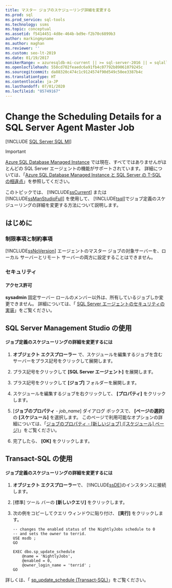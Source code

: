 ```yaml
---
title: マスター ジョブのスケジューリング詳細を変更する
ms.prod: sql
ms.prod_service: sql-tools
ms.technology: ssms
ms.topic: conceptual
ms.assetid: f5414451-4d8e-464b-bd9e-f2b70c6899b3
author: markingmyname
ms.author: maghan
ms.reviewer: ''
ms.custom: seo-lt-2019
ms.date: 01/19/2017
monikerRange: = azuresqldb-mi-current || >= sql-server-2016 || = sqlallproducts-allversions
ms.openlocfilehash: 558cd702feaedc6a91fb4c07792b89061079245c
ms.sourcegitcommit: da88320c474c1c9124574f90d549c50ee3387b4c
ms.translationtype: HT
ms.contentlocale: ja-JP
ms.lasthandoff: 07/01/2020
ms.locfileid: "85749167"
---
```

# <a name="change-the-scheduling-details-for-a-sql-server-agent-master-job"></a>Change the Scheduling Details for a SQL Server Agent Master Job

[!INCLUDE [SQL Server SQL MI](../../includes/applies-to-version/sql-asdbmi.md)]

> [!IMPORTANT]  
> [Azure SQL Database Managed Instance](https://docs.microsoft.com/azure/sql-database/sql-database-managed-instance) では現在、すべてではありませんがほとんどの SQL Server エージェントの機能がサポートされています。 詳細については、「[Azure SQL Database Managed Instance と SQL Server の T-SQL の相違点](https://docs.microsoft.com/azure/sql-database/sql-database-managed-instance-transact-sql-information#sql-server-agent)」を参照してください。

このトピックでは、 [!INCLUDE[ssCurrent](../../includes/sscurrent-md.md)] または [!INCLUDE[ssManStudioFull](../../includes/ssmanstudiofull-md.md)] を使用して、 [!INCLUDE[tsql](../../includes/tsql-md.md)]でジョブ定義のスケジューリングの詳細を変更する方法について説明します。  
  
## <a name="before-you-begin"></a><a name="BeforeYouBegin"></a>はじめに  
  
### <a name="limitations-and-restrictions"></a><a name="Restrictions"></a>制限事項と制約事項  
[!INCLUDE[ssNoVersion](../../includes/ssnoversion-md.md)] エージェントのマスター ジョブの対象サーバーを、ローカル サーバーとリモート サーバーの両方に設定することはできません。  
  
### <a name="security"></a><a name="Security"></a>セキュリティ  
  
#### <a name="permissions"></a><a name="Permissions"></a>アクセス許可  
**sysadmin** 固定サーバー ロールのメンバー以外は、所有しているジョブしか変更できません。 詳細については、「 [SQL Server エージェントのセキュリティの実装](../../ssms/agent/implement-sql-server-agent-security.md)」をご覧ください。  
  
## <a name="using-sql-server-management-studio"></a><a name="SSMSProcedure"></a>SQL Server Management Studio の使用  
  
#### <a name="to-change-the-scheduling-details-for-a-job-definition"></a>ジョブ定義のスケジューリングの詳細を変更するには  
  
1. **オブジェクト エクスプローラー** で、スケジュールを編集するジョブを含むサーバーをプラス記号をクリックして展開します。  
  
2. プラス記号をクリックして **[SQL Server エージェント]** を展開します。  
  
3. プラス記号をクリックして **[ジョブ]** フォルダーを展開します。  
  
4. スケジュールを編集するジョブを右クリックして、 **[プロパティ]** をクリックします。  
  
5. [**ジョブのプロパティ** - _job\_name_] ダイアログ ボックスで、 **[ページの選択]** の **[スケジュール]** を選択します。 このページで利用可能なオプションの詳細については、「[ジョブのプロパティ - [新しいジョブ] ([スケジュール] ページ)](../../ssms/agent/job-properties-new-job-schedules-page.md)」をご覧ください。  
  
6. 完了したら、 **[OK]** をクリックします。  
  
## <a name="using-transact-sql"></a><a name="TsqlProcedure"></a>Transact-SQL の使用  
  
#### <a name="to-change-the-scheduling-details-for-a-job-definition"></a>ジョブ定義のスケジューリングの詳細を変更するには
  
1. **オブジェクト エクスプローラー**で、 [!INCLUDE[ssDE](../../includes/ssde_md.md)]のインスタンスに接続します。  
  
2. [標準] ツール バーの **[新しいクエリ]** をクリックします。  
  
3. 次の例をコピーしてクエリ ウィンドウに貼り付け、 **[実行]** をクリックします。  
  
    ```  
    -- changes the enabled status of the NightlyJobs schedule to 0
    -- and sets the owner to terrid.
    USE msdb ;  
    GO  
  
    EXEC dbo.sp_update_schedule  
        @name = 'NightlyJobs',  
        @enabled = 0,  
        @owner_login_name = 'terrid' ;  
    GO  
    ```  
  
詳しくは、「 [sp_update_schedule (Transact-SQL)](https://msdn.microsoft.com/97b3119b-e43e-447a-bbfb-0b5499e2fefe)」をご覧ください。